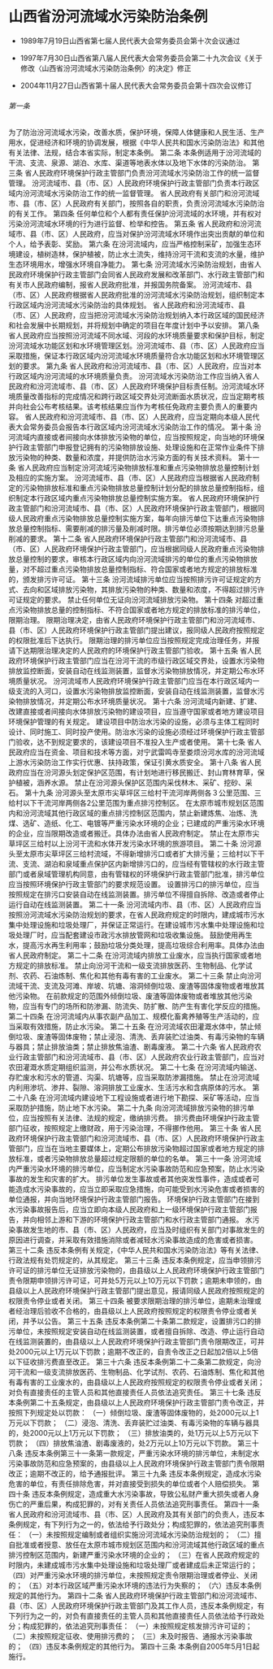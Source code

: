 # 山西省汾河流域水污染防治条例

- 1989年7月19日山西省第七届人民代表大会常务委员会第十次会议通过

- 1997年7月30日山西省第八届人民代表大会常务委员会第二十九次会议《关于修改〈山西省汾河流域水污染防治条例〉的决定》修正

- 2004年11月27日山西省第十届人民代表大会常务委员会第十四次会议修订

<!-- INFO END -->

###### 第一条

为了防治汾河流域水污染，改善水质，保护环境，保障人体健康和人民生活、生产用水，促进经济和环境的协调发展，根据《中华人民共和国水污染防治法》和其他有关法律、法规，结合本省实际，制定本条例。 第二条 本条例适用于汾河流域的干流、支流、泉源、湖泊、水库、渠道等地表水体以及地下水体的污染防治。 第三条 省人民政府环境保护行政主管部门负责汾河流域水污染防治工作的统一监督管理。 汾河流域市、县（市、区）人民政府环境保护行政主管部门负责本行政区域内汾河流域水污染防治工作的统一监督管理。 省人民政府有关部门和汾河流域市、县（市、区）人民政府有关部门，按照各自的职责，负责汾河流域水污染防治的有关工作。 第四条 任何单位和个人都有责任保护汾河流域的水环境，并有权对污染汾河流域水环境的行为进行监督、检举和控告。 第五条 省人民政府和汾河流域市、县（市、区）人民政府，应当对保护汾河流域水环境作出突出贡献的单位和个人，给予表彰、奖励。 第六条 在汾河流域内，应当严格控制采矿，加强生态环境建设，植树造林，保护植被，防止水土流失，维持汾河干流和支流的水量，维护生态环境用水，增强水环境自净能力。 第七条 汾河流域水污染防治规划，由省人民政府环境保护行政主管部门会同省人民政府发展和改革部门、水行政主管部门和有关市人民政府编制，报省人民政府批准，并报国务院备案。 汾河流域市、县（市、区）人民政府根据省人民政府批准的汾河流域水污染防治规划，组织制定本行政区域内汾河流域水污染防治的具体规划。 省人民政府和汾河流域市、县（市、区）人民政府，应当把汾河流域水污染防治规划纳入本行政区域的国民经济和社会发展中长期规划，并将规划中确定的项目在年度计划中予以安排。 第八条 省人民政府应当按照汾河流域不同水域、河段的水环境质量要求和保护目标，制定汾河流域水功能区划和水环境管理区划。汾河流域市、县（市、区）人民政府应当采取措施，保证本行政区域内汾河流域水环境质量符合水功能区划和水环境管理区划的要求。 第九条 省人民政府和汾河流域市、县（市、区）人民政府，应当对本行政区域内汾河流域的水环境质量负责。 汾河流域水污染防治工作应当纳入省人民政府和汾河流域市、县（市、区）人民政府环境保护目标责任制。汾河流域水环境质量改善指标的完成情况和跨行政区域交界处河流断面水质状况，应当定期考核并向社会公布考核结果。该考核结果应当作为考核任免政府主要负责人的重要内容。 省人民政府和汾河流域市、县（市、区）人民政府，应当定期向本级人民代表大会常务委员会报告本行政区域内汾河流域水污染防治工作的情况。 第十条 汾河流域内直接或者间接向水体排放污染物的单位，应当按照规定，向当地的环境保护行政主管部门申报登记拥有的污染物排放设施、处理设施和在正常作业条件下排放污染物的种类、数量和浓度，并提供防治水污染方面的有关技术资料。 第十一条 省人民政府应当制定汾河流域污染物排放标准和重点污染物排放总量控制计划及相应的实施方案。 汾河流域市、县（市、区）人民政府应当根据省人民政府制定的污染物排放标准和重点污染物排放总量控制计划分配的排放总量控制指标，组织制定本行政区域内重点污染物排放总量控制实施方案。 省人民政府环境保护行政主管部门和汾河流域市、县（市、区）人民政府环境保护行政主管部门，根据同级人民政府重点污染物排放总量控制实施方案，每年向排污单位下达重点污染物排放总量控制指标、需要削减的排污量及削减时限。排污单位必须按期达到排污总量削减的要求。 第十二条 省人民政府环境保护行政主管部门和汾河流域市、县（市、区）人民政府环境保护行政主管部门，应当根据同级人民政府重点污染物排放总量控制的要求，审核本行政区域内向汾河流域排污的单位的重点污染物排放量，对不超过重点污染物排放总量控制指标、符合国家或者地方规定的排放标准的，颁发排污许可证。 第十三条 汾河流域排污单位应当按照排污许可证规定的方式、去向和区域排放污染物，其排放污染物的种类、数量和浓度，不得超过排污许可证规定的要求。 禁止任何单位无证向汾河流域排放污染物。 第十四条 对超过重点污染物排放总量的控制指标、不符合国家或者地方规定的排放标准的排污单位，限期治理。 限期治理决定，由省人民政府环境保护行政主管部门和汾河流域市、县（市、区）人民政府环境保护行政主管部门提出建议，报同级人民政府按照规定的权限批准后下达执行。 限期治理的排污单位应当按照规定完成治理任务，并报请下达期限治理决定的人民政府的环境保护行政主管部门验收。 第十五条 省人民政府环境保护行政主管部门应当在汾河干流的市级行政区域交界处，设置水污染物排放监控断面，安装自动在线监测装置，监督水污染物排放情况，并定期公布水环境质量状况。 汾河流域市人民政府环境保护行政主管部门应当在本行政区域内一级支流的入河口，设置水污染物排放监控断面，安装自动在线监测装置，监督水污染物排放情况，并定期公布水环境质量状况。 第十六条 汾河流域内新建、扩建、改建直接或者间接向水体排放污染物的建设项目，应当遵守国家或者地方建设项目环境保护管理的有关规定。 建设项目中防治水污染的设施，必须与主体工程同时设计、同时施工、同时投产使用。防治水污染的设施必须经过环境保护行政主管部门验收，达不到规定要求的，该建设项目不准投入生产或者使用。 第十七条 省人民政府应当在资金、项目和技术等方面，对宁武雷鸣寺至娄烦汾河水库的汾河流域上游水污染防治工作实行优惠、扶持政策，保证引黄水质安全。 第十八条 省人民政府应当在汾河源头划定保护区范围，有计划地进行移民搬迁、封山育林育草，保护植被，涵养水源。 禁止在汾河源头保护区范围内采伐林木、采矿、挖砂、采石。 第十九条 汾河源头至太原市尖草坪区三给村干流河岸两侧各３公里范围、三给村以下干流河岸两侧各2公里范围为重点排污控制区。 在太原市城市规划区范围内和汾河流域其他行政区域的重点排污控制区范围内，禁止新建炼焦、冶炼、洗煤、选矿、造纸、化工、电镀等严重污染水环境的企业；已建成的严重污染水环境的企业，应当限期改造或者搬迁。具体办法由省人民政府制定。 禁止在太原市尖草坪区三给村以上汾河干流和水体开发污染水环境的旅游项目。 第二十条 汾河源头至太原市尖草坪区三给村流域，不得新增排污口或者扩大排污量；三给村以下干流、支流、湖泊和泉域重点保护区内新增排污口的，应当经有管辖权的水行政主管部门或者泉域管理机构同意，由有管辖权的环境保护行政主管部门批准，排污单位应当按照环境保护行政主管部门的要求规范设置。 设置排污口的排污单位，应当按照规定在排污口安装自动在线监测装置。排污单位不得擅自拆除、改造或者停止运行自动在线监测装置。 第二十一条 汾河流域内市、县（市、区）人民政府应当按照汾河流域水污染防治规划的要求，在省人民政府规定的时限内，建成城市污水集中处理设施和垃圾处理厂，并保证正常运行。在建设城市污水集中处理设施和垃圾处理厂时，应当配套建设市政污水排放管网和垃圾收集设施。 鼓励使用再生水，提高污水再生利用率；鼓励垃圾分类处理，提高垃圾综合利用率。具体办法由省人民政府制定。 第二十二条 在汾河流域内排放工业废水，应当执行国家或者地方规定的排放标准。 禁止向汾河干流和一级支流排放医药、生物制品、化学试剂、农药、石油炼制、焦化和其他有毒有害的工业废水。 第二十三条 禁止向汾河流域干流、支流及河滩、岸坡、坑塘、溶洞倾倒垃圾、废渣等固体废物或者堆放其他污染物。 在前款规定的范围外倾倒垃圾、废渣等固体废物或者堆放其他污染物，应当有专门的场所和防渗漏、防流失、防扩散、防产生有害化学反应的措施。 第二十四条 在汾河流域内从事农副产品加工、规模化畜禽养殖等生产活动的，应当采取有效措施，防止水污染。 第二十五条 在汾河流域农田灌溉水体中，禁止倾倒垃圾、废渣等固体废物；禁止浸泡、清洗、丢弃装贮过油类、有毒污染物的车辆与器具；禁止排放油类；禁止排放焦油渣、剧毒废液。 第二十六条 省人民政府农业行政主管部门和汾河流域市、县（市、区）人民政府农业行政主管部门，应当对农田灌溉水质定期组织监测，并公布水质状况。 第二十七条 在汾河流域内输送、存贮废水和污水的管道、沟渠、坑塘等，应当采取防渗漏措施。 禁止在汾河流域内利用渗坑、渗井、裂隙、溶洞排放工业废水、生活污水和含病原体的污水。 第二十八条 在汾河流域内建设地下工程设施或者进行地下勘探、采矿等活动，应当采取防护措施，防止地下水污染。 第二十九条 向汾河流域排放污染物的排污单位，应当按照有关法律、法规的规定，缴纳排污费。 排污费由环境保护行政主管部门征收，按照规定上缴财政，用于污染治理，不得挪作他用。 第三十条 省人民政府环境保护行政主管部门和汾河流域市、县（市、区）人民政府环境保护行政主管部门，应当在当地主要媒体上，定期公布排放污染物超过国家或者地方规定的排放标准，或者污染物排放总量超过规定限额的单位的名单。 第三十一条 汾河流域内严重污染水环境的排污单位，应当制定水污染事故防范和应急预案，防止水污染事故的发生和灾害的扩大。 排污单位发生事故或者其他突发性事件，造成或者可能造成水污染事故的，应当立即采取应急措施，向可能受到水污染危害或者损害的单位通报，并向当地环境保护行政主管部门报告。 环境保护行政主管部门在接到水污染事故报告后，应当立即向本级人民政府和上一级环境保护行政主管部门报告，并向相邻上游和下游的环境保护行政主管部门和水行政主管部门通报。 水污染事故发生地的市、县（市、区）人民政府，应当及时组织有关部门对事故发生的原因进行调查，并采取有效措施消除或者减轻水污染事故造成的危害或者损害。 第三十二条 违反本条例有关规定，《中华人民共和国水污染防治法》等有关法律、行政法规有处罚规定的，从其规定。 第三十三条 违反本条例规定，应当申领排污许可证的排污单位无证排放污染物的，由县级以上人民政府环境保护行政主管部门责令限期申领排污许可证，可并处5万元以上10万元以下罚款；逾期未申领的，由县级以上人民政府环境保护行政主管部门提出意见，报请同级人民政府按照规定的权限责令停业或者关闭。 第三十四条 被要求限期治理的排污单位，逾期未治理或者经治理后验收不合格的，由县级以上人民政府按照规定的权限责令停业或者关闭，并予以公告。 第三十五条 违反本条例第二十条第二款规定，设置排污口的排污单位，未按照规定安装自动在线监测装置，或者擅自拆除、改造、停止运行自动在线监测装置的，由县级以上人民政府坏境保护行政主管部门责令限期改正，可并处2000元以上1万元以下罚款；逾期不改正的，自责令改正之日起加2倍以上5倍以下征收排污费直至改正。 第三十六条 违反本条例第二十二条第二款规定，向汾河干流和一级支流排放医药、生物制品、化学试剂、农药、石油炼制、焦化和其他有毒有害的工业废水的，由县级以上人民政府按照规定的权限责令停业或者关闭；对负有直接责任的主管人员和其他直接责任人员依法追究责任。 第三十七条 违反本条例第二十五条规定，由县级以上人民政府环境保护行政主管部门责令改正，并按照下列规定处以罚款： （一）倾倒垃圾、废渣等固体废物的，处2000元以上1万元以下罚款； （二）浸泡、清洗、丢弃装贮过油类、有毒污染物的车辆与器具的，处2000元以上1万元以下罚款； （三）排放油类的，处1万元以上5万元以下罚款； （四）排放焦油渣、剧毒废液的，处2万元以上10万元以下罚款。 第三十八条 违反本条例第三十一条第一款规定，严重污染水环境的排污单位，未制定水污染事故防范和应急预案的，由县级以上人民政府环境保护行政主管部门责令限期改正；逾期不改正的，给予通报批评。 第三十九条 违反本条例规定，造成水污染危害的单位，有责任排除危害，并对直接受到损失的单位或者个人赔偿损失。 第四十条 违反本条例规定，造成重大水污染事故，导致公私财产重大损失或者人身伤亡的严重后果，构成犯罪的，对有关责任人员依法追究刑事责任。 第四十一条 省人民政府和汾河流域市、县（市、区）人民政府及其有关部门的负责人，违反本条例规定，有下列行为之一的，依法给予行政处分；构成犯罪的，依法追究刑事责任： （一）未按照规定编制或者组织实施汾河流域水污染防治规划的； （二）擅自批准或者授意、放任在太原市城市规划区范围内和汾河流域其他行政区域的重点排污控制区范围内，新建严重污染水环境的企业的； （三）在省人民政府规定的时限内，未建成城市污水集中处理设施和垃圾处理厂或者建成后未正常运行的； （四）对严重污染水环境的排污单位，未按照规定责令限期治理或者停业、关闭的； （五）对本行政区域严重污染水环境的违法行为失察的； （六）违反本条例规定的其他行为。 第四十二条 省人民政府环境保护行政主管部门和汾河流域市、县（市、区）人民政府环境保护行政主管部门及其工作人员，违反本条例规定，有下列行为之一的，对负有直接责任的主管人员和其他直接责任人员依法给予行政处分；构成犯罪的，依法追究刑事责任： （一）未按照规定核发排污许可证的； （二）未按照规定征收、使用排污费的； （三）未及时报告、通报水污染事故的； （四）违反本条例规定的其他行为。 第四十三条 本条例自2005年5月1日起施行。
